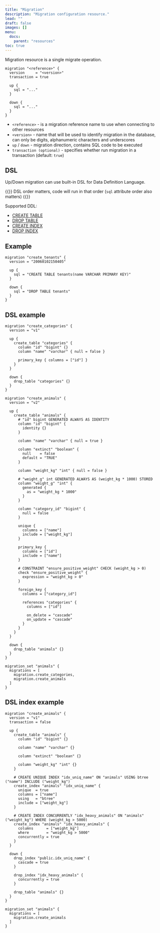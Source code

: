 ```yaml
---
title: "Migration"
description: "Migration configuration resource."
lead: ""
draft: false
images: []
menu:
  docs:
    parent: "resources"
toc: true
---
```


Migration resource is a single migrate operation.

```hcl
migration "<reference>" {
  version     = "<version>"
  transaction = true

  up {
	sql = "..."
  }

  down {
	sql = "..."
  }
}
```

- `<reference>` - is a migration reference name to use when connecting to other resources
- `<version>` - name that will be used to identify migration in the database, can only be digits, alphanumeric characters and underscores
- `up` / `down` - migration direction, contains SQL code to be executed
- `transaction (optional)` - specifies whether run migration in a transaction (default: `true`)

## DSL

Up/Down migration can use built-in DSL for Data Definition Language.

{{<alert context="danger">}}
DSL order matters, code will run in that order (`sql` attribute order also matters)
{{</alert>}}

Supported DDL:
- [CREATE TABLE](https://github.com/ohkrab/krab/blob/master/krab/type_ddl_create_table.go#L11)
- [DROP TABLE](https://github.com/ohkrab/krab/blob/master/krab/type_ddl_drop_table.go#L11)
- [CREATE INDEX](https://github.com/ohkrab/krab/blob/master/krab/type_ddl_create_index.go#L11)
- [DROP INDEX](https://github.com/ohkrab/krab/blob/master/krab/type_ddl_drop_index.go#L11)


## Example

```hcl
migration "create_tenants" {
  version = "20060102150405"

  up {
	sql = "CREATE TABLE tenants(name VARCHAR PRIMARY KEY)"
  }

  down {
	sql = "DROP TABLE tenants"
  }
}
```

## DSL example

```hcl
migration "create_categories" {
  version = "v1"

  up {
    create_table "categories" {
	  column "id" "bigint" {}
	  column "name" "varchar" { null = false }

	  primary_key { columns = ["id"] }
	}
  }

  down {
    drop_table "categories" {}
  }
}

migration "create_animals" {
  version = "v2"

  up {
	create_table "animals" {
      # "id" bigint GENERATED ALWAYS AS IDENTITY
	  column "id" "bigint" {
		identity {}
	  }

	  column "name" "varchar" { null = true }
	  
	  column "extinct" "boolean" {
	    null    = false
		default = "TRUE"
	  }

	  column "weight_kg" "int" { null = false }

      # "weight_g" int GENERATED ALWAYS AS (weight_kg * 1000) STORED
	  column "weight_g" "int" {
		generated {
		  as = "weight_kg * 1000" 
		}
	  }

	  column "category_id" "bigint" {
	    null = false
	  }

	  unique {
		columns = ["name"]
		include = ["weight_kg"]
	  }

	  primary_key {
	    columns = ["id"]
		include = ["name"]
	  }

      # CONSTRAINT "ensure_positive_weight" CHECK (weight_kg > 0)
	  check "ensure_positive_weight" {
	    expression = "weight_kg > 0"
	  }

	  foreign_key {
	    columns = ["category_id"]

		references "categories" {
		  columns = ["id"]

		  on_delete = "cascade"
		  on_update = "cascade"
		}
	  }
	}
  }

  down {
    drop_table "animals" {}
  }
}

migration_set "animals" {
  migrations = [
    migration.create_categories,
    migration.create_animals
  ]
}
```

## DSL index example

```hcl
migration "create_animals" {
  version = "v1"
  transaction = false

  up {
	create_table "animals" {
	  column "id" "bigint" {}

	  column "name" "varchar" {}
	  
	  column "extinct" "boolean" {}

	  column "weight_kg" "int" {}
	}

    # CREATE UNIQUE INDEX "idx_uniq_name" ON "animals" USING btree ("name") INCLUDE ("weight_kg")
	create_index "animals" "idx_uniq_name" {
	  unique  = true
	  columns = ["name"]
	  using   = "btree"
	  include = ["weight_kg"]
	}

    # CREATE INDEX CONCURRENTLY "idx_heavy_animals" ON "animals" ("weight_kg") WHERE (weight_kg > 5000)
	create_index "animals" "idx_heavy_animals" {
	  columns      = ["weight_kg"]
	  where        = "weight_kg > 5000"
	  concurrently = true
	}
  }

  down {
    drop_index "public.idx_uniq_name" {
	  cascade = true
	}

    drop_index "idx_heavy_animals" {
	  concurrently = true
	}

    drop_table "animals" {}
  }
}

migration_set "animals" {
  migrations = [
    migration.create_animals
  ]
}
```
